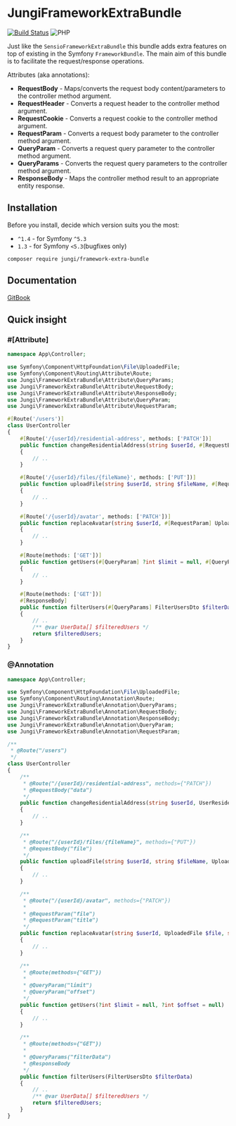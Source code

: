 # JungiFrameworkExtraBundle

[![Build Status](https://github.com/piku235/jungi-framework-extra-bundle/actions/workflows/continuous-integration.yml/badge.svg)](https://github.com/piku235/jungi-framework-extra-bundle/actions)
![PHP](https://img.shields.io/packagist/php-v/jungi/framework-extra-bundle)

Just like the `SensioFrameworkExtraBundle` this bundle adds extra features on top of existing in the Symfony `FrameworkBundle`. The main aim of this bundle is to facilitate the request/response operations.

Attributes (aka annotations):

* **RequestBody** - Maps/converts the request body content/parameters to the controller method argument.
* **RequestHeader** - Converts a request header to the controller method argument.
* **RequestCookie** - Converts a request cookie to the controller method argument.
* **RequestParam** - Converts a request body parameter to the controller method argument.
* **QueryParam** - Converts a request query parameter to the controller method argument.
* **QueryParams** - Converts the request query parameters to the controller method argument.
* **ResponseBody** - Maps the controller method result to an appropriate entity response.

## Installation

Before you install, decide which version suits you the most:
* `^1.4` - for Symfony `^5.3`
* `1.3` - for Symfony `<5.3`(bugfixes only)

```text
composer require jungi/framework-extra-bundle
```

## Documentation

[GitBook](https://piku235.gitbook.io/jungiframeworkextrabundle)

## Quick insight

### #[Attribute]

```php
namespace App\Controller;

use Symfony\Component\HttpFoundation\File\UploadedFile;
use Symfony\Component\Routing\Attribute\Route;
use Jungi\FrameworkExtraBundle\Attribute\QueryParams;
use Jungi\FrameworkExtraBundle\Attribute\RequestBody;
use Jungi\FrameworkExtraBundle\Attribute\ResponseBody;
use Jungi\FrameworkExtraBundle\Attribute\QueryParam;
use Jungi\FrameworkExtraBundle\Attribute\RequestParam;

#[Route('/users')]
class UserController
{
    #[Route('/{userId}/residential-address', methods: ['PATCH'])]
    public function changeResidentialAddress(string $userId, #[RequestBody] UserResidentialAddressData $data)
    {
        // ..
    }

    #[Route('/{userId}/files/{fileName}', methods: ['PUT'])]
    public function uploadFile(string $userId, string $fileName, #[RequestBody] UploadedFile $file)
    {
        // ..
    }

    #[Route('/{userId}/avatar', methods: ['PATCH'])]
    public function replaceAvatar(string $userId, #[RequestParam] UploadedFile $file,  #[RequestParam] string $title)
    {
        // ..
    }

    #[Route(methods: ['GET'])]
    public function getUsers(#[QueryParam] ?int $limit = null, #[QueryParam] ?int $offset = null)
    {
        // ..
    }

    #[Route(methods: ['GET'])]
    #[ResponseBody]
    public function filterUsers(#[QueryParams] FilterUsersDto $filterData)
    {
        // ..
        /** @var UserData[] $filteredUsers */
        return $filteredUsers;
    }
}
```

### @Annotation

```php
namespace App\Controller;

use Symfony\Component\HttpFoundation\File\UploadedFile;
use Symfony\Component\Routing\Annotation\Route;
use Jungi\FrameworkExtraBundle\Annotation\QueryParams;
use Jungi\FrameworkExtraBundle\Annotation\RequestBody;
use Jungi\FrameworkExtraBundle\Annotation\ResponseBody;
use Jungi\FrameworkExtraBundle\Annotation\QueryParam;
use Jungi\FrameworkExtraBundle\Annotation\RequestParam;

/**
 * @Route("/users")
 */
class UserController
{
    /**
     * @Route("/{userId}/residential-address", methods={"PATCH"})
     * @RequestBody("data")
     */
    public function changeResidentialAddress(string $userId, UserResidentialAddressData $data)
    {
        // ..
    }

    /**
     * @Route("/{userId}/files/{fileName}", methods={"PUT"})
     * @RequestBody("file")
     */
    public function uploadFile(string $userId, string $fileName, UploadedFile $file)
    {
        // ..
    }

    /**
     * @Route("/{userId}/avatar", methods={"PATCH"})
     *
     * @RequestParam("file")
     * @RequestParam("title")
     */
    public function replaceAvatar(string $userId, UploadedFile $file, string $title)
    {
        // ..
    }

    /**
     * @Route(methods={"GET"})
     *
     * @QueryParam("limit")
     * @QueryParam("offset")
     */
    public function getUsers(?int $limit = null, ?int $offset = null)
    {
        // ..
    }

    /**
     * @Route(methods={"GET"})
     *
     * @QueryParams("filterData")
     * @ResponseBody
     */
    public function filterUsers(FilterUsersDto $filterData)
    {
        // ..
        /** @var UserData[] $filteredUsers */
        return $filteredUsers;
    }
}
```
